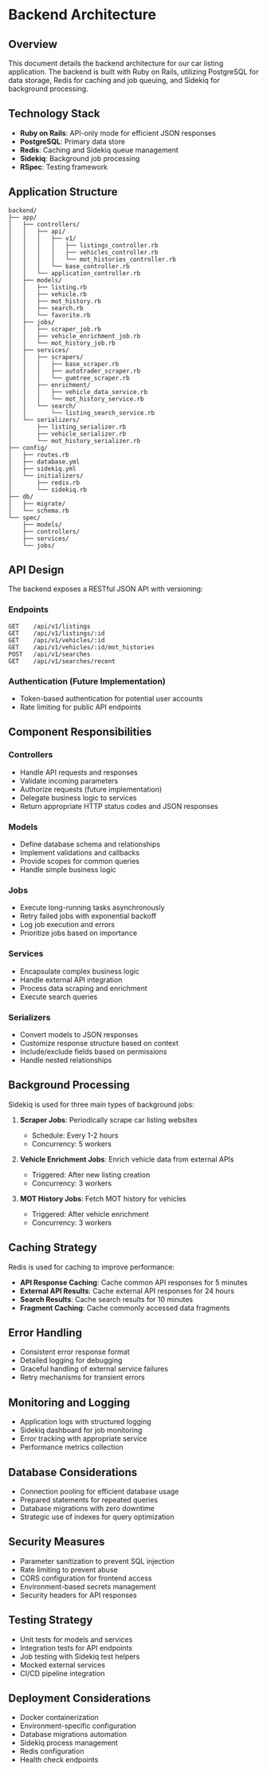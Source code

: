 # Backend Architecture

## Overview

This document details the backend architecture for our car listing application. The backend is built with Ruby on Rails, utilizing PostgreSQL for data storage, Redis for caching and job queuing, and Sidekiq for background processing.

## Technology Stack

- **Ruby on Rails**: API-only mode for efficient JSON responses
- **PostgreSQL**: Primary data store
- **Redis**: Caching and Sidekiq queue management
- **Sidekiq**: Background job processing
- **RSpec**: Testing framework

## Application Structure

```
backend/
├── app/
│   ├── controllers/
│   │   ├── api/
│   │   │   ├── v1/
│   │   │   │   ├── listings_controller.rb
│   │   │   │   ├── vehicles_controller.rb
│   │   │   │   └── mot_histories_controller.rb
│   │   │   └── base_controller.rb
│   │   └── application_controller.rb
│   ├── models/
│   │   ├── listing.rb
│   │   ├── vehicle.rb
│   │   ├── mot_history.rb
│   │   ├── search.rb
│   │   └── favorite.rb
│   ├── jobs/
│   │   ├── scraper_job.rb
│   │   ├── vehicle_enrichment_job.rb
│   │   └── mot_history_job.rb
│   ├── services/
│   │   ├── scrapers/
│   │   │   ├── base_scraper.rb
│   │   │   ├── autotrader_scraper.rb
│   │   │   └── gumtree_scraper.rb
│   │   ├── enrichment/
│   │   │   ├── vehicle_data_service.rb
│   │   │   └── mot_history_service.rb
│   │   └── search/
│   │       └── listing_search_service.rb
│   └── serializers/
│       ├── listing_serializer.rb
│       ├── vehicle_serializer.rb
│       └── mot_history_serializer.rb
├── config/
│   ├── routes.rb
│   ├── database.yml
│   ├── sidekiq.yml
│   └── initializers/
│       ├── redis.rb
│       └── sidekiq.rb
├── db/
│   ├── migrate/
│   └── schema.rb
└── spec/
    ├── models/
    ├── controllers/
    ├── services/
    └── jobs/
```

## API Design

The backend exposes a RESTful JSON API with versioning:

### Endpoints

```
GET    /api/v1/listings
GET    /api/v1/listings/:id
GET    /api/v1/vehicles/:id
GET    /api/v1/vehicles/:id/mot_histories
POST   /api/v1/searches
GET    /api/v1/searches/recent
```

### Authentication (Future Implementation)

- Token-based authentication for potential user accounts
- Rate limiting for public API endpoints

## Component Responsibilities

### Controllers

- Handle API requests and responses
- Validate incoming parameters
- Authorize requests (future implementation)
- Delegate business logic to services
- Return appropriate HTTP status codes and JSON responses

### Models

- Define database schema and relationships
- Implement validations and callbacks
- Provide scopes for common queries
- Handle simple business logic

### Jobs

- Execute long-running tasks asynchronously
- Retry failed jobs with exponential backoff
- Log job execution and errors
- Prioritize jobs based on importance

### Services

- Encapsulate complex business logic
- Handle external API integration
- Process data scraping and enrichment
- Execute search queries

### Serializers

- Convert models to JSON responses
- Customize response structure based on context
- Include/exclude fields based on permissions
- Handle nested relationships

## Background Processing

Sidekiq is used for three main types of background jobs:

1. **Scraper Jobs**: Periodically scrape car listing websites
   - Schedule: Every 1-2 hours
   - Concurrency: 5 workers

2. **Vehicle Enrichment Jobs**: Enrich vehicle data from external APIs
   - Triggered: After new listing creation
   - Concurrency: 3 workers

3. **MOT History Jobs**: Fetch MOT history for vehicles
   - Triggered: After vehicle enrichment
   - Concurrency: 3 workers

## Caching Strategy

Redis is used for caching to improve performance:

- **API Response Caching**: Cache common API responses for 5 minutes
- **External API Results**: Cache external API responses for 24 hours
- **Search Results**: Cache search results for 10 minutes
- **Fragment Caching**: Cache commonly accessed data fragments

## Error Handling

- Consistent error response format
- Detailed logging for debugging
- Graceful handling of external service failures
- Retry mechanisms for transient errors

## Monitoring and Logging

- Application logs with structured logging
- Sidekiq dashboard for job monitoring
- Error tracking with appropriate service
- Performance metrics collection

## Database Considerations

- Connection pooling for efficient database usage
- Prepared statements for repeated queries
- Database migrations with zero downtime
- Strategic use of indexes for query optimization

## Security Measures

- Parameter sanitization to prevent SQL injection
- Rate limiting to prevent abuse
- CORS configuration for frontend access
- Environment-based secrets management
- Security headers for API responses

## Testing Strategy

- Unit tests for models and services
- Integration tests for API endpoints
- Job testing with Sidekiq test helpers
- Mocked external services
- CI/CD pipeline integration

## Deployment Considerations

- Docker containerization
- Environment-specific configuration
- Database migrations automation
- Sidekiq process management
- Redis configuration
- Health check endpoints 